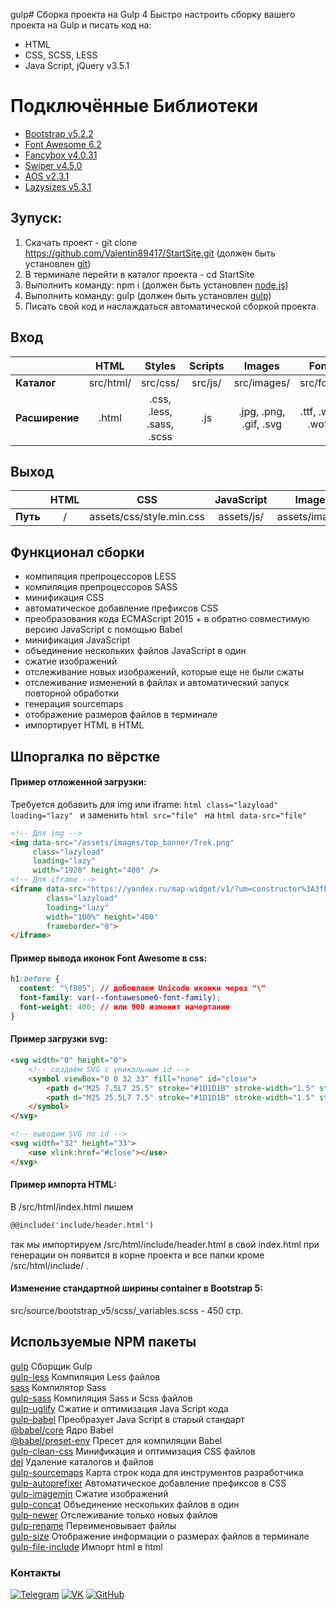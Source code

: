 gulp# Сборка проекта на Gulp 4
Быстро настроить сборку вашего проекта на Gulp и писать код на:
- HTML
- CSS, SCSS, LESS
- Java Script, jQuery v3.5.1

# Подключённые Библиотеки
- [Bootstrap v5.2.2](https://bootstrap-5.ru/docs/5.2/getting-started/introduction/)
- [Font Awesome 6.2](https://fontawesome.com/search?o=r&m=free&f=brands)
- [Fancybox v4.0.31](https://fancyapps.com/fancybox/)
- [Swiper v4.5.0](https://swiperjs.com/)
- [AOS v2.3.1](https://michalsnik.github.io/aos/)
- [Lazysizes v5.3.1](https://afarkas.github.io/lazysizes/index.html)





## Зупуск:  
1. Скачать проект - git clone https://github.com/Valentin89417/StartSite.git  (должен быть установлен [git](https://git-scm.com/downloads))
2. В терминале перейти в каталог проекта - cd StartSite
3. Выполнить команду: npm i (должен быть установлен [node.js](https://nodejs.org/ru/))  
4. Выполнить команду: gulp (должен быть установлен [gulp](https://gulpjs.com/docs/en/getting-started/quick-start/))  
5. Писать свой код и наслаждаться автоматической сборкой проекта.

## Вход
|| HTML | Styles | Scripts | Images | Fonts | Source |
|:---|:------:|:-----:|:----:|:-----:|:-----:|:-----:|
| **Каталог** | src/html/ | src/css/ | src/js/ | src/images/ | src/fonts/ | src/source/ |
| **Расширение** | .html | .css, .less, .sass, .scss | .js | .jpg, .png, .gif, .svg | .ttf, .woff, .woff2 | .* |

## Выход
|| HTML | CSS | JavaScript | Images | Fonts | Source |
|:---|:------:|:-----:|:----:|:-----:|:-----:|:-----:|
| **Путь** | / | assets/css/style.min.css | assets/js/ | assets/images/ | assets/fonts/ | assets/source/ |


## Функционал сборки
- компиляция препроцессоров LESS
- компиляция препроцессоров SASS
- минификация CSS
- автоматическое добавление префиксов CSS
- преобразования кода ECMAScript 2015 + в обратно совместимую версию JavaScript с помощью Babel
- минификация JavaScript
- объединение нескольких файлов JavaScript в один
- сжатие изображений
- отслеживание новых изображений, которые еще не были сжаты
- отслеживание изменений в файлах и автоматический запуск повторной обработки
- генерация sourcemaps
- отображение размеров файлов в терминале
- импортирует HTML в HTML


## Шпоргалка по вёрстке

#### Пример отложенной загрузки:
Требуется добавить для img или iframe:
```html class="lazyload" loading="lazy" ```
и заменить ```html src="file" ``` на ```html data-src="file" ```

```html
<!-- Для img -->
<img data-src="/assets/images/top_banner/Trek.png"
     class="lazyload"
     loading="lazy"
     width="1920" height="400" />
<!-- Для iframe -->
<iframe data-src="https://yandex.ru/map-widget/v1/?um=constructor%3A3fb3fef5c03c80a339db890ce6f4ad78991d710e0774157ed56f30f12d4e2751&amp;source=constructor" 
        class="lazyload"
        loading="lazy"
        width="100%" height="400"
        frameborder="0">
</iframe>
```


#### Пример вывода иконок Font Awesome в css:
```css
h1:before {
  content: "\f005"; // добовляем Unicode иконки через "\"
  font-family: var(--fontawesome6-font-family);
  font-weight: 400; // или 900 изменит начертание
}
```


#### Пример загрузки svg:
```html
<svg width="0" height="0">
    <!-- создаём SVG c уникальным id -->
    <symbol viewBox="0 0 32 33" fill="none" id="close">
        <path d="M25 7.5L7 25.5" stroke="#1D1D1B" stroke-width="1.5" stroke-linecap="round" stroke-linejoin="round"/>
        <path d="M25 25.5L7 7.5" stroke="#1D1D1B" stroke-width="1.5" stroke-linecap="round" stroke-linejoin="round"/>
    </symbol>
</svg>

<!-- выводим SVG по id -->
<svg width="32" height="33">
    <use xlink:href="#close"></use>
</svg>
```


#### Пример импорта HTML:
В /src/html/index.html пишем
```html
@@include('include/header.html')
```
так мы импортируем /src/html/include/header.html в свой index.html при генерации он появится в корне проекта и все папки кроме /src/html/include/ .


#### Изменение стандартной ширины container в  Bootstrap 5:
src/source/bootstrap_v5/scss/_variables.scss - 450 стр.

## Используемые NPM пакеты
[gulp](https://www.npmjs.com/package/gulp) Сборщик Gulp  
[gulp-less](https://www.npmjs.com/package/gulp-less) Компиляция Less файлов  
[sass](https://www.npmjs.com/package/sass) Компилятор Sass  
[gulp-sass](https://www.npmjs.com/package/gulp-sass) Компиляция Sass и Scss файлов  
[gulp-uglify](https://www.npmjs.com/package/gulp-uglify) Сжатие и оптимизация Java Script кода  
[gulp-babel](https://www.npmjs.com/package/gulp-babel) Преобразует Java Script в старый стандарт  
[@babel/core](https://www.npmjs.com/package/@babel/core) Ядро Babel  
[@babel/preset-env](https://www.npmjs.com/package/@babel/preset-env) Пресет для компиляции Babel  
[gulp-clean-css](https://www.npmjs.com/package/gulp-clean-css) Минификация и оптимизация CSS файлов   
[del](https://www.npmjs.com/package/del) Удаление каталогов и файлов  
[gulp-sourcemaps](https://www.npmjs.com/package/gulp-sourcemaps) Карта строк кода для инструментов  разработчика   
[gulp-autoprefixer](https://www.npmjs.com/package/gulp-autoprefixer) Автоматическое добавление префиксов в CSS   
[gulp-imagemin](https://www.npmjs.com/package/gulp-imagemin) Сжатие изображений   
[gulp-concat](https://www.npmjs.com/package/gulp-concat) Объединение нескольких файлов в один  
[gulp-newer](https://www.npmjs.com/package/gulp-newer) Отслеживание только новых файлов  
[gulp-rename](https://www.npmjs.com/package/gulp-rename) Переименовывает файлы    
[gulp-size](https://www.npmjs.com/package/gulp-size) Отображение информации о размерах файлов в терминале  
[gulp-file-include](https://www.npmjs.com/package/gulp-file-include) Импорт html в html  


### Контакты
[![Telegram](https://img.shields.io/badge/-Telegram-333?style=for-the-badge&logo=telegram&logoColor=27A0D9)](https://t.me/kv89417)
[![VK](https://img.shields.io/badge/-VK-333?style=for-the-badge&logo=Vk&logoColor=27A0D9)](https://vk.com/valentin_tin_tin)
[![GitHub](https://img.shields.io/badge/-GitHub-333?style=for-the-badge&logo=GitHub&logoColor=fff)](https://github.com/Valentin89417)
